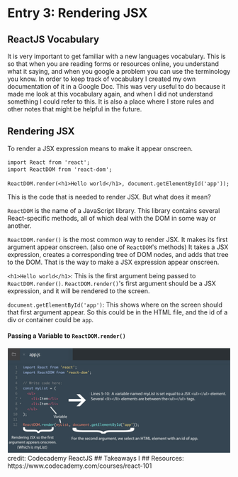 # Entry 3: Rendering JSX

## ReactJS Vocabulary
It is very important to get familiar with a new languages vocabulary. This is so that when you are reading forms or resources online, you understand what it saying, and when you google a problem you can use the terminology you know. In order to keep track of vocabulary I created my own documentation of it in a Google Doc. This was very useful to do because it made me look at this vocabulary again, and when I did not understand something I could refer to this. It is also a place where I store rules and other notes that might be helpful in the future.

## Rendering JSX
To render a JSX expression means to make it appear onscreen.
```
import React from 'react';
import ReactDOM from 'react-dom';

ReactDOM.render(<h1>Hello world</h1>, document.getElementById('app'));
```
This is the code that is needed to render JSX. But what does it mean?

`ReactDOM` is the name of a JavaScript library. This library contains several React-specific methods, all of which deal with the DOM in some way or another.

`ReactDOM.render()` is the most common way to render JSX. It makes its first argument appear onscreen. (also one of `ReactDOM`'s methods) It takes a JSX expression, creates a corresponding tree of DOM nodes, and adds that tree to the DOM. That is the way to make a JSX expression appear onscreen.

`<h1>Hello world</h1>`: This is the first argument being passed to `ReactDOM.render()`. `ReactDOM.render()`'s first argument should be a JSX expression, and it will be rendered to the screen.

`document.getElementById('app')`: This shows where on the screen should that first argument appear. So this could be in the HTML file, and the id of a div or container could be `app`.
#### Passing a Variable to `ReactDOM.render()`
<img src="../images/appjs.jpg"/>
credit: Codecademy ReactJS
## Takeaways
I
## Resources:
https://www.codecademy.com/courses/react-101